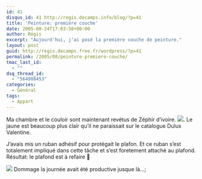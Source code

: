 ```yaml
---
id: 41
disqus_id: 41 http://regis.decamps.info/blog/?p=41
title: 'Peinture: première couche'
date: 2005-08-24T17:03:58+00:00
author: Régis
excerpt: "Aujourd'hui, j'ai posé la première couche de peinture."
layout: post
guid: http://regis.decamps.free.fr/wordpress/?p=41
permalink: /2005/08/peinture-premiere-couche/
tmac_last_id:
  - ""
dsq_thread_id:
  - "564988453"
categories:
  - Général
tags:
  - Appart
---
```

Ma chambre et le couloir sont maintenant revétus de Zéphir d’ivoire. <a href="http://www.yourupload.com/" target="_blank"><img src="http://www.yourupload.com/uploads/df718-peinture.jpg" /></a>. Le jaune est beaucoup plus clair qu’il ne paraissait sur le catalogue Dulux Valentine.

J’avais mis un ruban adhésif pour protégait le plafon. Et ce ruban s’est totalement impliqué dans cette tâche et s’est foretement attaché au plafond. Résultat: le plafond est à refaire 🙁
  
<a href="http://www.yourupload.com/" target="_blank"><img src="http://www.yourupload.com/uploads/826f9-plafond.jpg" /></a> Dommage la journée avait été productive jusque là…;

